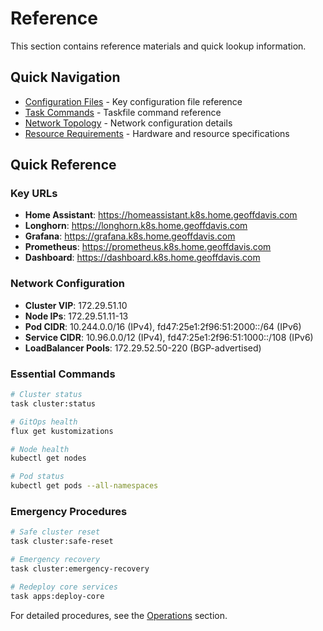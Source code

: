 # Reference

This section contains reference materials and quick lookup information.

## Quick Navigation

- [Configuration Files](configuration-files.md) - Key configuration file reference
- [Task Commands](task-commands.md) - Taskfile command reference
- [Network Topology](network-topology.md) - Network configuration details
- [Resource Requirements](resource-requirements.md) - Hardware and resource specifications

## Quick Reference

### Key URLs

- **Home Assistant**: <https://homeassistant.k8s.home.geoffdavis.com>
- **Longhorn**: <https://longhorn.k8s.home.geoffdavis.com>
- **Grafana**: <https://grafana.k8s.home.geoffdavis.com>
- **Prometheus**: <https://prometheus.k8s.home.geoffdavis.com>
- **Dashboard**: <https://dashboard.k8s.home.geoffdavis.com>

### Network Configuration

- **Cluster VIP**: 172.29.51.10
- **Node IPs**: 172.29.51.11-13
- **Pod CIDR**: 10.244.0.0/16 (IPv4), fd47:25e1:2f96:51:2000::/64 (IPv6)
- **Service CIDR**: 10.96.0.0/12 (IPv4), fd47:25e1:2f96:51:1000::/108 (IPv6)
- **LoadBalancer Pools**: 172.29.52.50-220 (BGP-advertised)

### Essential Commands

```bash
# Cluster status
task cluster:status

# GitOps health
flux get kustomizations

# Node health
kubectl get nodes

# Pod status
kubectl get pods --all-namespaces
```

### Emergency Procedures

```bash
# Safe cluster reset
task cluster:safe-reset

# Emergency recovery
task cluster:emergency-recovery

# Redeploy core services
task apps:deploy-core
```

For detailed procedures, see the [Operations](../operations/) section.
